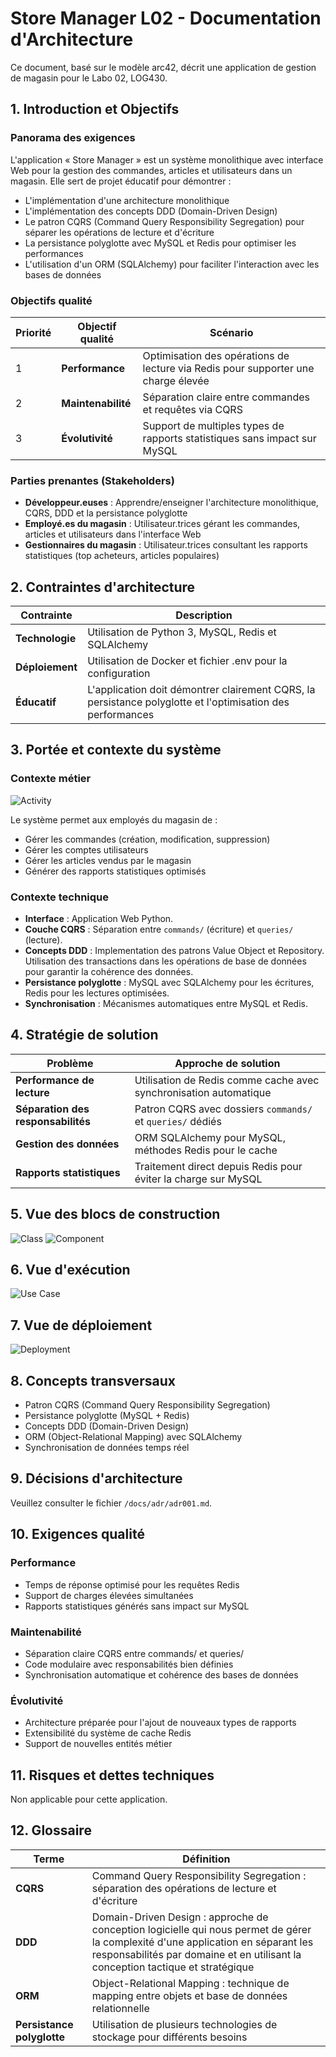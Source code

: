 # Store Manager L02 - Documentation d'Architecture
Ce document, basé sur le modèle arc42, décrit une application de gestion de magasin pour le Labo 02, LOG430.

## 1. Introduction et Objectifs

### Panorama des exigences
L'application « Store Manager » est un système monolithique avec interface Web pour la gestion des commandes, articles et utilisateurs dans un magasin. Elle sert de projet éducatif pour démontrer :
- L'implémentation d'une architecture monolithique
- L'implémentation des concepts DDD (Domain-Driven Design)
- Le patron CQRS (Command Query Responsibility Segregation) pour séparer les opérations de lecture et d'écriture
- La persistance polyglotte avec MySQL et Redis pour optimiser les performances
- L'utilisation d'un ORM (SQLAlchemy) pour faciliter l'interaction avec les bases de données

### Objectifs qualité
| Priorité | Objectif qualité | Scénario |
|----------|------------------|----------|
| 1 | **Performance** | Optimisation des opérations de lecture via Redis pour supporter une charge élevée |
| 2 | **Maintenabilité** | Séparation claire entre commandes et requêtes via CQRS |
| 3 | **Évolutivité** | Support de multiples types de rapports statistiques sans impact sur MySQL |

### Parties prenantes (Stakeholders)
- **Développeur.euses** : Apprendre/enseigner l'architecture monolithique, CQRS, DDD et la persistance polyglotte
- **Employé.es du magasin** : Utilisateur.trices gérant les commandes, articles et utilisateurs dans l'interface Web
- **Gestionnaires du magasin** : Utilisateur.trices consultant les rapports statistiques (top acheteurs, articles populaires)

## 2. Contraintes d'architecture

| Contrainte | Description |
|------------|-------------|
| **Technologie** | Utilisation de Python 3, MySQL, Redis et SQLAlchemy |
| **Déploiement** | Utilisation de Docker et fichier .env pour la configuration |
| **Éducatif** | L'application doit démontrer clairement CQRS, la persistance polyglotte et l'optimisation des performances |

## 3. Portée et contexte du système

### Contexte métier
![Activity](activity.png)

Le système permet aux employés du magasin de :
- Gérer les commandes (création, modification, suppression)
- Gérer les comptes utilisateurs
- Gérer les articles vendus par le magasin
- Générer des rapports statistiques optimisés

### Contexte technique
- **Interface** : Application Web Python.
- **Couche CQRS** : Séparation entre `commands/` (écriture) et `queries/` (lecture).
- **Concepts DDD** : Implementation des patrons Value Object et Repository. Utilisation des transactions dans les opérations de base de données pour garantir la cohérence des données.
- **Persistance polyglotte** : MySQL avec SQLAlchemy pour les écritures, Redis pour les lectures optimisées.
- **Synchronisation** : Mécanismes automatiques entre MySQL et Redis.

## 4. Stratégie de solution

| Problème | Approche de solution |
|----------|---------------------|
| **Performance de lecture** | Utilisation de Redis comme cache avec synchronisation automatique |
| **Séparation des responsabilités** | Patron CQRS avec dossiers `commands/` et `queries/` dédiés |
| **Gestion des données** | ORM SQLAlchemy pour MySQL, méthodes Redis pour le cache |
| **Rapports statistiques** | Traitement direct depuis Redis pour éviter la charge sur MySQL |

## 5. Vue des blocs de construction
![Class](class.png)
![Component](component.png)

## 6. Vue d'exécution
![Use Case](use_case.png)

## 7. Vue de déploiement
![Deployment](deployment.png)

## 8. Concepts transversaux
- Patron CQRS (Command Query Responsibility Segregation)
- Persistance polyglotte (MySQL + Redis)
- Concepts DDD (Domain-Driven Design)
- ORM (Object-Relational Mapping) avec SQLAlchemy
- Synchronisation de données temps réel

## 9. Décisions d'architecture
Veuillez consulter le fichier `/docs/adr/adr001.md`.

## 10. Exigences qualité

### Performance
- Temps de réponse optimisé pour les requêtes Redis
- Support de charges élevées simultanées
- Rapports statistiques générés sans impact sur MySQL

### Maintenabilité
- Séparation claire CQRS entre commands/ et queries/
- Code modulaire avec responsabilités bien définies
- Synchronisation automatique et cohérence des bases de données

### Évolutivité
- Architecture préparée pour l'ajout de nouveaux types de rapports
- Extensibilité du système de cache Redis
- Support de nouvelles entités métier

## 11. Risques et dettes techniques
Non applicable pour cette application.

## 12. Glossaire

| Terme | Définition |
|-------|------------|
| **CQRS** | Command Query Responsibility Segregation : séparation des opérations de lecture et d'écriture |
| **DDD** | Domain-Driven Design : approche de conception logicielle qui nous permet de gérer la complexité d'une application en séparant les responsabilités par domaine et en utilisant la conception tactique et stratégique |
| **ORM** | Object-Relational Mapping : technique de mapping entre objets et base de données relationnelle |
| **Persistance polyglotte** | Utilisation de plusieurs technologies de stockage pour différents besoins |